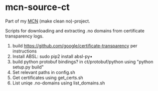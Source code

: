 # mcn-source-ct

Part of my [MCN](https://github.com/search?q=user%3AKagee+mcn+in%3Aname&type=Repositories) (make clean no)-project.

Scripts for downloading and extracting .no domains from certificate transparency logs.

1. build https://github.com/google/certificate-transparency per instructions
2. Install ABSL: sudo pip2 install absl-py•
3. build python protobuf bindings? in ct/protobuf/python using "python setup.py build"
4. Set relevant paths in config.sh
5. Get certificates using get_certs.sh
6. List uniqe .no-domains using list_domains.sh
